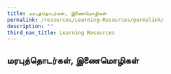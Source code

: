```yaml
---
title: மரபுத்தொடர்கள், இணைமொழிகள்
permalink: /resources/Learning-Resources/permalink/
description: ""
third_nav_title: Learning Resources
---
```


## மரபுத்தொடர்கள், இணைமொழிகள்

